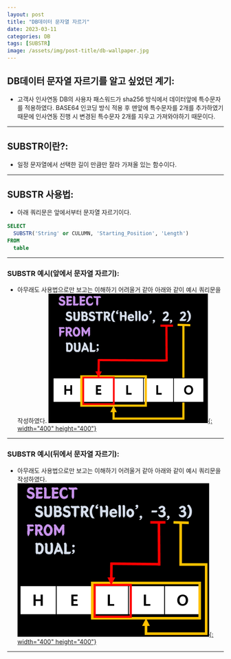 ```yaml
---
layout: post
title: "DB데이터 문자열 자르기"
date: 2023-03-11
categories: DB
tags: [SUBSTR]
image: /assets/img/post-title/db-wallpaper.jpg
---
```


## DB데이터 문자열 자르기를 알고 싶었던 계기:
- 고객사 인사연동 DB의 사용자 패스워드가 sha256 방식에서 데이터앞에 특수문자를 적용하였다. BASE64 인코딩 방식 적용 후 맨앞에 특수문자를 2개를 추가하였기 때문에 인사연동 진행 시 변경된 특수문자 2개를 지우고 가져와야하기 때문이다.

* * *

## SUBSTR이란?:
- 일정 문자열에서 선택한 길이 만큼만 잘라 가져올 있는 함수이다.

* * *

## SUBSTR 사용법:
- 아래 쿼리문은 앞에서부터 문자열 자르기이다.

```sql
SELECT
  SUBSTR('String' or CULUMN, 'Starting_Position', 'Length')
FROM
  table
```

* * *

### SUBSTR 예시(앞에서 문자열 자르기):
- 아무래도 사용법으로만 보고는 이해하기 어려울거 같아 아래와 같이 예시 쿼리문을 작성하였다.
[![텍스트](/assets/img/post/DB/SUBSTR%20%EC%98%88%EC%8B%9C%20%EC%BF%BC%EB%A6%AC.PNG){: width="400" height="400"}](/assets/img/post/DB/SUBSTR%20%EC%98%88%EC%8B%9C%20%EC%BF%BC%EB%A6%AC.PNG)

* * *

### SUBSTR 예시(뒤에서 문자열 자르기):
- 아무래도 사용법으로만 보고는 이해하기 어려울거 같아 아래와 같이 예시 쿼리문을 작성하였다.
[![텍스트](/assets/img/post/DB/SUBSTR%20%EC%98%88%EC%8B%9C%20%EC%BF%BC%EB%A6%AC(%EB%92%A4%EC%97%90%EC%84%9C%EB%B6%80%ED%84%B0).PNG){: width="400" height="400"}](/assets/img/post/DB/SUBSTR%20%EC%98%88%EC%8B%9C%20%EC%BF%BC%EB%A6%AC(%EB%92%A4%EC%97%90%EC%84%9C%EB%B6%80%ED%84%B0).PNG)

* * *